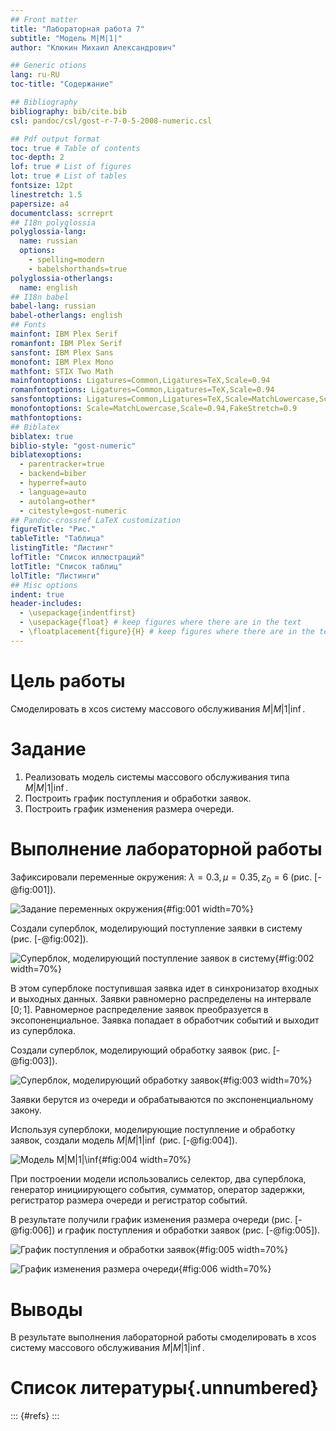 ```yaml
---
## Front matter
title: "Лабораторная работа 7"
subtitle: "Модель M|M|1|"
author: "Клюкин Михаил Александрович"

## Generic otions
lang: ru-RU
toc-title: "Содержание"

## Bibliography
bibliography: bib/cite.bib
csl: pandoc/csl/gost-r-7-0-5-2008-numeric.csl

## Pdf output format
toc: true # Table of contents
toc-depth: 2
lof: true # List of figures
lot: true # List of tables
fontsize: 12pt
linestretch: 1.5
papersize: a4
documentclass: scrreprt
## I18n polyglossia
polyglossia-lang:
  name: russian
  options:
	- spelling=modern
	- babelshorthands=true
polyglossia-otherlangs:
  name: english
## I18n babel
babel-lang: russian
babel-otherlangs: english
## Fonts
mainfont: IBM Plex Serif
romanfont: IBM Plex Serif
sansfont: IBM Plex Sans
monofont: IBM Plex Mono
mathfont: STIX Two Math
mainfontoptions: Ligatures=Common,Ligatures=TeX,Scale=0.94
romanfontoptions: Ligatures=Common,Ligatures=TeX,Scale=0.94
sansfontoptions: Ligatures=Common,Ligatures=TeX,Scale=MatchLowercase,Scale=0.94
monofontoptions: Scale=MatchLowercase,Scale=0.94,FakeStretch=0.9
mathfontoptions:
## Biblatex
biblatex: true
biblio-style: "gost-numeric"
biblatexoptions:
  - parentracker=true
  - backend=biber
  - hyperref=auto
  - language=auto
  - autolang=other*
  - citestyle=gost-numeric
## Pandoc-crossref LaTeX customization
figureTitle: "Рис."
tableTitle: "Таблица"
listingTitle: "Листинг"
lofTitle: "Список иллюстраций"
lotTitle: "Список таблиц"
lolTitle: "Листинги"
## Misc options
indent: true
header-includes:
  - \usepackage{indentfirst}
  - \usepackage{float} # keep figures where there are in the text
  - \floatplacement{figure}{H} # keep figures where there are in the text
---
```


# Цель работы

Смоделировать в xcos систему массового обслуживания $M|M|1|\inf$.

# Задание

1. Реализовать модель системы массового обслуживания типа $M|M|1|\inf$.
2. Построить график поступления и обработки заявок.
3. Построить график изменения размера очереди.

# Выполнение лабораторной работы

Зафиксировали переменные окружения: $\lambda = 0.3, \mu = 0.35, z_0 = 6$ (рис. [-@fig:001]).

![Задание переменных окружения](image/1.png){#fig:001 width=70%}

Создали суперблок, моделирующий поступление заявки в систему (рис. [-@fig:002]).

![Суперблок, моделирующий поступление заявок в систему](image/2.png){#fig:002 width=70%}

В этом суперблоке поступившая заявка идет в синхронизатор входных и выходных данных.
Заявки равномерно распределены на интервале $[0; 1]$.
Равномерное распределение заявок преобразуется в эксопоненциальное.
Заявка попадает в обработчик событий и выходит из суперблока.

Создали суперблок, моделирующий обработку заявок (рис. [-@fig:003]).

![Суперблок, моделирующий обработку заявок](image/3.png){#fig:003 width=70%}

Заявки берутся из очереди и обрабатываются по экспоненциальному закону.

Используя суперблоки, моделирующие поступление и обработку заявок, создали модель $M|M|1|\inf$ (рис. [-@fig:004]).

![Модель $M|M|1|\inf$](image/4.png){#fig:004 width=70%}

При построении модели использовались селектор, два суперблока, генератор инициирующего события, сумматор, оператор задержки, регистратор размера очереди и регистратор событий.

В результате получили график изменения размера очереди (рис. [-@fig:006]) и график поступления и обработки заявок (рис. [-@fig:005]).

![График поступления и обработки заявок](image/5.png){#fig:005 width=70%}

![График изменения размера очереди](image/6.png){#fig:006 width=70%}

# Выводы

В результате выполнения лабораторной работы смоделировать в xcos систему массового обслуживания $M|M|1|\inf$.

# Список литературы{.unnumbered}

::: {#refs}
:::
